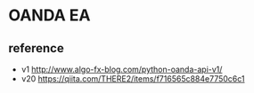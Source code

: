 # OANDA EA

## reference
* v1 http://www.algo-fx-blog.com/python-oanda-api-v1/
* v20 https://qiita.com/THERE2/items/f716565c884e7750c6c1
